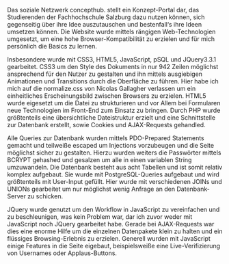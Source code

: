 Das soziale Netzwerk concepthub. stellt ein Konzept-Portal dar, das Studierenden der Fachhochschule Salzburg dazu nutzen können, sich gegenseitig über ihre Idee auszutauschen und bestenfall‘s ihre Ideen umsetzen können.
Die Website wurde mittels rängigen Web-Technologien umgesetzt, um eine hohe Browser-Kompatibilität zu erzielen und für mich persönlich die Basics zu lernen.

Insbesondere wurde mit CSS3, HTML5, JavaScript, pSQL und JQuery3.3.1 gearbeitet. 
CSS3 um den Style des Dokuments in nur 942 Zeilen möglichst ansprechend für den Nutzer zu gestalten und ihn mittels ausgiebigen Animationen und Transitions durch die Oberfläche zu führen.
Hier habe ich mich auf die normalize.css von Nicolas Gallagher verlassen um ein einheitliches Erscheinungsbild zwischen Browsers zu erzielen.
HTML5 wurde eigesetzt um die Datei zu strukturieren und vor Allem bei Formularen neue Technologien im Front-End zum Einsatz zu bringen.
Durch PHP wurde größtenteils eine übersichtliche  Dateistruktur erzielt und eine Schnittstelle zur Datenbank erstellt, sowie Cookies und AJAX-Requests gehandled.

Alle Queries zur Datenbank wurden mittels PDO-Prepared Statements gemacht und teilweiße escaped um Injections vorzubeugen und die Seite möglichst sicher zu gestalten. Hierzu wurden weiters die Passwörter mittels BCRYPT gehashed und gesalzen um alle in einen variablen String umzuwandeln.
Die Datenbank besteht aus acht Tabellen und ist somit relativ komplex aufgebaut. Sie wurde mit PostgreSQL-Queries aufgebaut und wird größtenteils mit User-Input gefüllt. Hier wurde mit verschiedenen JOINs und UNIONs gearbeitet um nur möglichst wenig Anfrage an den Datenbank-Server zu schicken.

JQuery wurde genutzt um den Workflow in JavaScript zu vereinfachen und zu beschleunigen, was kein Problem war, dar ich zuvor weder mit JavaScript noch JQuery gearbeitet habe.
Gerade bei AJAX-Requests war dies eine enorme Hilfe um die einzelnen Datenpakete klein zu halten und ein flüssiges Browsing-Erlebnis zu erzielen.
Generell wurden mit JavaScript einige Features in die Seite eigebaut, beispielsweiße eine Live-Verifizierung von Usernames oder Applaus-Buttons.